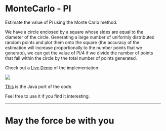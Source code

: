 # MonteCarlo - PI
Estimate the value of Pi using the Monte Carlo method.

We have a circle enclosed by a square whose sides are equal to the diameter of the circle. Generating a large number of uniformly distributed random points and plot them onto the square (the accuracy of the estimation will increase proportionally to the number points that we generate), we can get the value of PI/4 if we divide the number of points that fall within the circle by the total number of points generated.

Check out a [Live Demo](https://harish.tech/projects/MonteCarloPI/) of the implementation 

![](images/action.gif)

[This](mcpi.java) is the Java port of the code.

Feel free to use it if you find it interesting.

------
# May the force be with you
